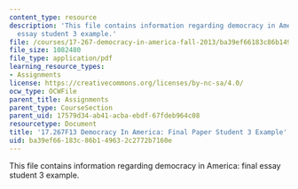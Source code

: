 ```yaml
---
content_type: resource
description: 'This file contains information regarding democracy in America: final
  essay student 3 example.'
file: /courses/17-267-democracy-in-america-fall-2013/ba39ef66183c86b149632c2772b7160e_MIT17_267F13_Stu3Final.pdf
file_size: 1082480
file_type: application/pdf
learning_resource_types:
- Assignments
license: https://creativecommons.org/licenses/by-nc-sa/4.0/
ocw_type: OCWFile
parent_title: Assignments
parent_type: CourseSection
parent_uid: 17579d34-ab41-acba-ebdf-67fdeb964c08
resourcetype: Document
title: '17.267F13 Democracy In America: Final Paper Student 3 Example'
uid: ba39ef66-183c-86b1-4963-2c2772b7160e
---
```

This file contains information regarding democracy in America: final essay student 3 example.